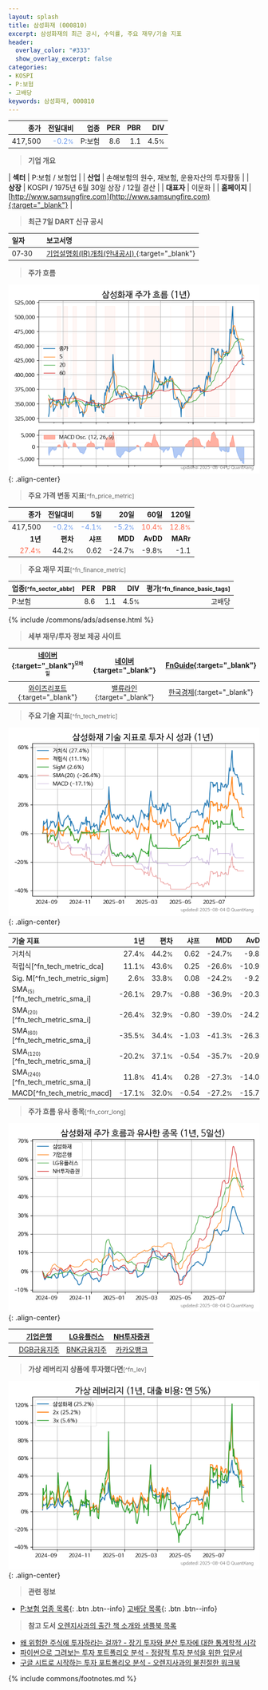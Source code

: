 ```yaml
---
layout: splash
title: 삼성화재 (000810)
excerpt: 삼성화재의 최근 공시, 수익률, 주요 재무/기술 지표
header:
  overlay_color: "#333"
  show_overlay_excerpt: false
categories:
- KOSPI
- P:보험
- 고배당
keywords: 삼성화재, 000810
---
```


| **종가** | **전일대비** | **업종** | **PER** | **PBR** | **DIV** |
| -------: | -----------: | -------: | ------: | ------: | ------: |
| 417,500 | <span style="color: cornflowerblue">-0.2<small>%</small></span> | P:보험 | 8.6 | 1.1 | 4.5<small>%</small> |

<!-- more -->


> **기업 개요**<a id="company"></a>

| <span style="white-space:nowrap;">**섹터**</span> | P:보험 / 보험업 |
| <span style="white-space:nowrap;">**산업**</span> | 손해보험의 원수, 재보험, 운용자산의 투자활동 |
| <span style="white-space:nowrap;">**상장**</span> | KOSPI / 1975년 6월 30일 상장 / 12월 결산 |
| <span style="white-space:nowrap;">**대표자**</span> | 이문화 |
| <span style="white-space:nowrap;">**홈페이지**</span> | [http://www.samsungfire.com](http://www.samsungfire.com){:target="_blank"} |


> **최근 7일 DART 신규 공시**<a id="dart"></a>

| **일자** |      | **보고서명** |
| :------- | :--- | :----------- |
| 07&#x2011;30 | | [기업설명회(IR)개최(안내공시)              ](https://dart.fss.or.kr/dsaf001/main.do?rcpNo=20250730800539){:target="_blank"} |


> **주가 흐름**<a id="price"></a>

![000810](/stock/images/000810.png){: .align-center}


> **주요 가격 변동 지표**<small>[^fn_price_metric]</small>

| **종가** | **전일대비** | **5일** | **20일** | **60일** | **120일** |
| -------: | -----------: | ------: | -------: | -------: | --------: |
| 417,500 | <span style="color: cornflowerblue">-0.2<small>%</small></span> | <span style="color: cornflowerblue">-4.1<small>%</small></span> | <span style="color: cornflowerblue">-5.2<small>%</small></span> | <span style="color: tomato">10.4<small>%</small></span> | <span style="color: tomato">12.8<small>%</small></span> |
| **1년** | **편차** | **샤프** | **MDD** | **AvDD** | **MARr** |
| <span style="color: tomato">27.4<small>%</small></span> | 44.2<small>%</small> | 0.62 | -24.7<small>%</small> | -9.8<small>%</small> | -1.1 |


> **주요 재무 지표**<small>[^fn_finance_metric]</small>

| **업종**<small>[^fn_sector_abbr]</small> | **PER** | **PBR** | **DIV** | **평가**<small>[^fn_finance_basic_tags]</small> |
| :--------------------------------------- | ------: | ------: | ------: | ----------------------------------------------: |
| P:보험 | 8.6 | 1.1 | 4.5<small>%</small> | 고배당 |



{% include /commons/ads/adsense.html %}

> **세부 재무/투자 정보 제공 사이트**

| [네이버](https://m.stock.naver.com/domestic/stock/000810/finance/summary){:target="_blank"}<sup><small>모바일</small></sup> | [네이버](https://finance.naver.com/item/coinfo.naver?code=000810){:target="_blank"} | [FnGuide](https://comp.fnguide.com/SVO2/ASP/SVD_Invest.asp?gicode=A000810&MenuYn=Y){:target="_blank"} |
| :---: | :---: | :---: |
| [와이즈리포트](https://comp.wisereport.co.kr/company/c1040001.aspx?cmp_cd=000810){:target="_blank"} | [밸류라인](https://www.valueline.co.kr/finance/summary/000810){:target="_blank"} | [한국경제](https://markets.hankyung.com/stock/000810/financial-summary){:target="_blank"} |


> **주요 기술 지표**<small>[^fn_tech_metric]</small>


![000810](/stock/images/000810_tech.png){: .align-center}

| **기술 지표** | **1년** | **편차** | **샤프** | **MDD** | **AvDD** |
| :------------ | ------: | -----------: | -------: | ------: | -------: |
| 거치식 | 27.4<small>%</small> | 44.2<small>%</small> | 0.62 | -24.7<small>%</small> | -9.8<small>%</small> |
| 적립식[^fn_tech_metric_dca] | 11.1<small>%</small> | 43.6<small>%</small> | 0.25 | -26.6<small>%</small> | -10.9<small>%</small> |
| Sig. M[^fn_tech_metric_sigm] | 2.6<small>%</small> | 33.8<small>%</small> | 0.08 | -24.2<small>%</small> | -9.2<small>%</small> |
| SMA<small><sub>(5)</sub></small>[^fn_tech_metric_sma_i] | -26.1<small>%</small> | 29.7<small>%</small> | -0.88 | -36.9<small>%</small> | -20.3<small>%</small> |
| SMA<small><sub>(20)</sub></small>[^fn_tech_metric_sma_i] | -26.4<small>%</small> | 32.9<small>%</small> | -0.80 | -39.0<small>%</small> | -24.2<small>%</small> |
| SMA<small><sub>(60)</sub></small>[^fn_tech_metric_sma_i] | -35.5<small>%</small> | 34.4<small>%</small> | -1.03 | -41.3<small>%</small> | -26.3<small>%</small> |
| SMA<small><sub>(120)</sub></small>[^fn_tech_metric_sma_i] | -20.2<small>%</small> | 37.1<small>%</small> | -0.54 | -35.7<small>%</small> | -20.9<small>%</small> |
| SMA<small><sub>(240)</sub></small>[^fn_tech_metric_sma_i] | 11.8<small>%</small> | 41.4<small>%</small> | 0.28 | -27.3<small>%</small> | -14.0<small>%</small> |
| MACD[^fn_tech_metric_macd] | -17.1<small>%</small> | 32.0<small>%</small> | -0.54 | -27.2<small>%</small> | -15.7<small>%</small> |


> **주가 흐름 유사 종목**<a id="corr"></a><small>[^fn_corr_long]</small>

![000810](/stock/images/000810_corr.png){: .align-center}

|       | [기업은행](/024110/) | [LG유플러스](/032640/) | [NH투자증권](/005940/) |
| :---: | :------------------------------------: | :------------------------------------: | :------------------------------------: |
|       | [DGB금융지주](/139130/) | [BNK금융지주](/138930/) | [카카오뱅크](/323410/) |


> **가상 레버리지 상품에 투자했다면**<a id="2x"></a><small>[^fn_lev]</small>

![000810](/stock/images/000810_2x.png){: .align-center}


> **관련 정보**

- [P:보험 업종 목록](/stats/sector/kospi_업종_보험_종목/){: .btn .btn--info} [고배당 목록](/fn/fn_high_div/){: .btn .btn--info}

> **참고 도서** [오렌지사과의 출간 책 소개와 샘플북 목록](https://kongdori.tistory.com/691)

- [왜 위험한 주식에 투자하라는 걸까? - 장기 투자와 분산 투자에 대한 통계학적 시각](https://kongdori.tistory.com/421)
- [파이썬으로 그려보는 투자 포트폴리오 분석  - 정량적 투자 분석을 위한 입문서](https://kongdori.tistory.com/643)
- [구글 시트로 시작하는 투자 포트폴리오 분석 - 오렌지사과의 불친절한 워크북](https://kongdori.tistory.com/449)


{% include commons/footnotes.md %}